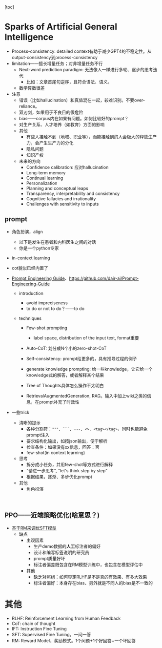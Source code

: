 [toc]

# Sparks of Artificial General Intelligence

* Process-consistency: detailed context有助于减少GPT4的不稳定性。从output-consistency到process-consistency
* limitation——擅长增量任务；对非增量任务不行
  * Next-word prediction paradigm: 无法像人一样进行多轮、逐步的思考迭代
    * 比如：文章首尾句逆序，且符合语法、语义。
  * 数学算数很差
* 注意
  * 错误（比如hallucination）和真值混在一起，较难识别。不要over-reliance。
  * 双刃剑，如果用于不良目的很危险
  * bias——corpus内在如果有问题。如何比较好的prompt？
  * 对生产关系、人才培养（如教育）方面的影响
  * 其他
    * 有些人接触不到（地域、职业等），而能接触到的人会极大的释放生产力，会产生生产力的分化
    * 隐私问题
    * 知识产权
  * 未来的方向
    * Confidence calibration: 应对hallucination
    * Long-term memory
    * Continual learning
    * Personalization
    * Planning and conceptual leaps
    * Transparency, interpretability and consistency
    * Cognitive fallacies and irrationality
    * Challenges with sensitivity to inputs



## prompt

* 角色扮演，align
  * 以下是发生在患者和内科医生之间的对话
  * 你是一个python专家
* in-context learning
* cot貌似已经内置了
* [Prompt Engineering Guide](https://www.promptingguide.ai/)、https://github.com/dair-ai/Prompt-Engineering-Guide
  * introduction
    * avoid impreciseness
    * to do or not to do？——to do

  * techniques
    * Few-shot prompting
      * label space, distribution of the input text, format重要

    * Auto-CoT: 划分成N个小的zero-shot-CoT
    * Self-consistency: prompt给更多的，具有推导过程的例子
    * generate knowledge prompting: 给一些knowledge，让它给一个knowledge式的解答，或者解释某个结果
    * Tree of Thoughts具体怎么操作不太明白
    * RetrievalAugmentedGeneration, RAG。输入中加上wiki之类的信息，在prompt补充了时效性




* 一些trick
  * 清晰的提示
    * 各种分割符：`""", ```, ---, <>, <tag></tag>`，同时也能避免prompt注入
    * 要求结构化输出，如按json输出，便于解析
    * 检查条件：如果没有xx信息，回答：否
    * few-shot(in context learning)
  * 思考
    * 拆分成小任务，并用few-shot等方式进行解释
    * "请进一步思考", "let's think step by step"
    * 根据结果，逐渐、多步优化prompt
  * 其他
    * 角色扮演

​	



## PPO——近端策略优化(啥意思？)

* [基于RM来调优SFT模型](https://zhuanlan.zhihu.com/p/597100830)
  * 缺点
    * 主观因素
      * 生产demo数据的**人工**标注者的偏好
      * 设计和编写标签说明的研究员
      * prompt质量好坏
      * 标注者偏差既包含在RM模型训练中，也包含在模型评估中
    * 其他
      * 缺乏对照组：如何界定RLHF是不是真的有效果、有多大效果
      * 标注者偏好：本身存在bias、另外就是不同人的bias是不一致的

# 其他

* RLHF: Reinforcement Learning from Human Feedback
* CoT: chain of thought
* IFT: Instruction Fine Tuning
* SFT: Supervised Fine Tuning。一问一答
* RM: Reward Model，奖励模式。1个问题+1个好回答+一个坏回答
